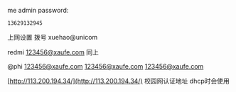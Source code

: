 me
admin password: 
```
13629132945
```
上网设置
拨号
xuehao@unicom

redmi
123456@xaufe.com
同上

@phi
123456@xaufe.com
123456@xaufe.com
123456@xaufe.com


[http://113.200.194.34/](http://113.200.194.34/)
校园网认证地址
dhcp时会使用
